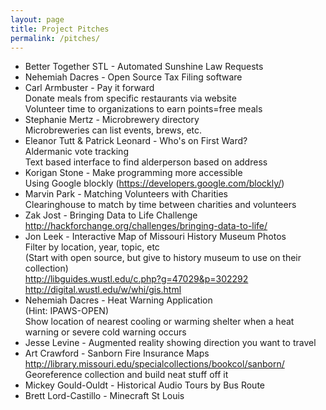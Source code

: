 ```yaml
---
layout: page
title: Project Pitches
permalink: /pitches/
---
```

 * Better Together STL - Automated Sunshine Law Requests  
 * Nehemiah Dacres - Open Source Tax Filing software  
 * Carl Armbuster - Pay it forward  
	Donate meals from specific restaurants via website  
	Volunteer time to organizations to earn points=free meals  
 * Stephanie Mertz - Microbrewery directory  
	Microbreweries can list events, brews, etc.  
 * Eleanor Tutt & Patrick Leonard - Who's on First Ward?  
	Aldermanic vote tracking  
	Text based interface to find alderperson based on address  
 * Korigan Stone - Make programming more accessible  
	Using Google blockly (https://developers.google.com/blockly/)  
 * Marvin Park - Matching Volunteers with Charities  
	Clearinghouse to match by time between charities and volunteers  
 * Zak Jost - Bringing Data to Life Challenge  
	http://hackforchange.org/challenges/bringing-data-to-life/  
 * Jon Leek - Interactive Map of Missouri History Museum Photos  
	Filter by location, year, topic, etc  
	(Start with open source, but give to history museum to use on their collection)  
	http://libguides.wustl.edu/c.php?g=47029&p=302292  
	http://digital.wustl.edu/w/whi/gis.html  
 * Nehemiah Dacres - Heat Warning Application  
	(Hint: IPAWS-OPEN)  
	Show location of nearest cooling or warming shelter when a heat warning or severe cold warning occurs  
 * Jesse Levine - Augmented reality showing direction you want to travel  
 * Art Crawford - Sanborn Fire Insurance Maps  
	http://library.missouri.edu/specialcollections/bookcol/sanborn/  
	Georeference collection and build neat stuff off it  
 * Mickey Gould-Ouldt - Historical Audio Tours by Bus Route  
 * Brett Lord-Castillo - Minecraft St Louis  
